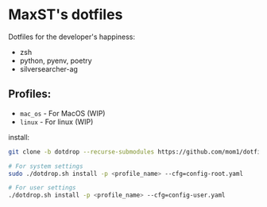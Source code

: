 # MaxST's dotfiles
Dotfiles for the developer's happiness:
- zsh
- python, pyenv, poetry
- silversearcher-ag

## Profiles:

- `mac_os` - For MacOS (WIP)
- `linux` - For linux (WIP)

install:

```bash
git clone -b dotdrop --recurse-submodules https://github.com/mom1/dotfiles.git && cd dotfiles
```

```bash
# For system settings
sudo ./dotdrop.sh install -p <profile_name> --cfg=config-root.yaml
```

```bash
# For user settings
./dotdrop.sh install -p <profile_name> --cfg=config-user.yaml
```
